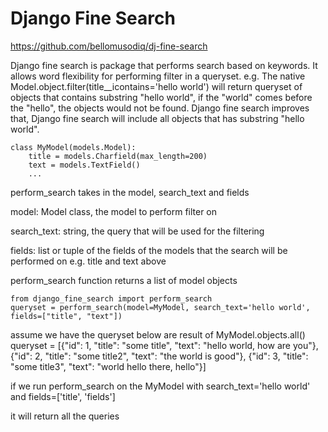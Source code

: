 # Django Fine Search

https://github.com/bellomusodiq/dj-fine-search


Django fine search is package that performs search based on keywords. It allows word flexibility
for performing filter in a queryset. 
e.g. The native Model.object.filter(title__icontains='hello world') will return queryset of 
objects that contains substring "hello world", if the "world" comes before the "hello", the 
objects would not be found. Django fine search improves that, Django fine search will include
all objects that has substring "hello world".

```
class MyModel(models.Model):    
    title = models.Charfield(max_length=200)
    text = models.TextField()
    ...
```



perform_search takes in the model, search_text and fields

model: Model class, the model to perform filter on

search_text: string, the query that will be used for the filtering

fields: list or tuple of the fields of the models that the search will be performed on e.g. title and text above

perform_search function returns a list of model objects

```
from django_fine_search import perform_search
queryset = perform_search(model=MyModel, search_text='hello world', fields=["title", "text"])
```

assume we have the queryset below are result of MyModel.objects.all()
queryset = [{"id": 1, "title": "some title", "text": "hello world, how are you"},
            {"id": 2, "title": "some title2", "text": "the world is good"}, 
            {"id": 3, "title": "some title3", "text": "world hello there, hello"}] 

if we run perform_search on the MyModel with search_text='hello world' and fields=['title', 'fields']

it will return all the queries